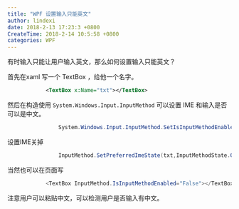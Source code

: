 ```yaml
---
title: "WPF 设置输入只能英文"
author: lindexi
date: 2018-2-13 17:23:3 +0800
CreateTime: 2018-2-14 10:5:58 +0800
categories: WPF
---
```


有时输入只能让用户输入英文，那么如何设置输入只能英文？

<!--more-->



<div id="toc"></div>

首先在xaml 写一个 TextBox ，给他一个名字。


```xml
            <TextBox x:Name="txt"></TextBox>
```
然后在构造使用 `System.Windows.Input.InputMethod` 可以设置 IME  和输入是否可以是中文。


```csharp
                System.Windows.Input.InputMethod.SetIsInputMethodEnabled(txt, false);
```

设置IME关掉


```csharp
                InputMethod.SetPreferredImeState(txt,InputMethodState.Off);

```

当然也可以在页面写


```csharp
            <TextBox InputMethod.IsInputMethodEnabled="False"></TextBox>
```


注意用户可以粘贴中文，可以检测用户是否输入有中文。


